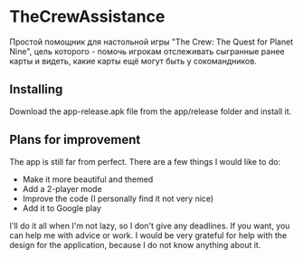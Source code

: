 # TheCrewAssistance

Простой помощник для настольной игры "The Crew: The Quest for Planet Nine", цель которого - помочь игрокам отслеживать сыгранные ранее карты и видеть, какие карты ещё могут быть у сокомандников.

## Installing
Download the app-release.apk file from the app/release folder and install it.

## Plans for improvement
The app is still far from perfect. There are a few things I would like to do:
- Make it more beautiful and themed
- Add a 2-player mode
- Improve the code (I personally find it not very nice)
- Add it to Google play

I'll do it all when I'm not lazy, so I don't give any deadlines. If you want, you can help me with advice or work. I would be very grateful for help with the design for the application, because I do not know anything about it.
